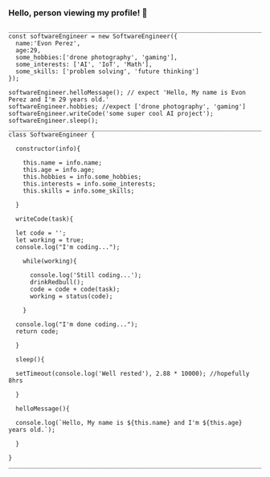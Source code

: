### Hello, person viewing my profile! 👋

```
_______________________________________________________________________________________
const softwareEngineer = new SoftwareEngineer({
  name:'Evon Perez', 
  age:29, 
  some_hobbies:['drone photography', 'gaming'],
  some_interests: ['AI', 'IoT', 'Math'],
  some_skills: ['problem solving', 'future thinking']
});

softwareEngineer.helloMessage(); // expect 'Hello, My name is Evon Perez and I'm 29 years old.'
softwareEngineer.hobbies; //expect ['drone photography', 'gaming']
softwareEngineer.writeCode('some super cool AI project');
softwareEngineer.sleep();
_______________________________________________________________________________________
class SoftwareEngineer {

  constructor(info){

    this.name = info.name;
    this.age = info.age;
    this.hobbies = info.some_hobbies;
    this.interests = info.some_interests;
    this.skills = info.some_skills;

  }

  writeCode(task){ 

  let code = '';
  let working = true;
  console.log("I'm coding...");
  
    while(working){
    
      console.log('Still coding...');
      drinkRedbull();
      code = code + code(task);
      working = status(code);

    }

  console.log("I'm done coding...");
  return code;

  }

  sleep(){ 

  setTimeout(console.log('Well rested'), 2.88 * 10000); //hopefully 8hrs

  }

  helloMessage(){

  console.log(`Hello, My name is ${this.name} and I'm ${this.age} years old.`);

  }

}
_______________________________________________________________________________________
```




<!--
**Perez3von/Perez3von** is a ✨ _special_ ✨ repository because its `README.md` (this file) appears on your GitHub profile.

Here are some ideas to get you started:

- 🔭 I’m currently working on ...
- 🌱 I’m currently learning ...
- 👯 I’m looking to collaborate on ...
- 🤔 I’m looking for help with ...
- 💬 Ask me about ...
- 📫 How to reach me: ...
- 😄 Pronouns: ...
- ⚡ Fun fact: ...
-->
